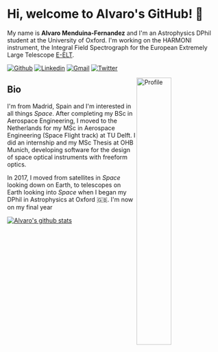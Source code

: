 # Hi, welcome to Alvaro's GitHub! 👋

My name is **Alvaro Menduina-Fernandez** and I'm an Astrophysics DPhil student at the University of Oxford. I'm working on the HARMONI instrument, the Integral Field Spectrograph for the European Extremely Large Telescope [E-ELT](https://www.eso.org/sci/facilities/eelt/).

[![Github](https://img.shields.io/badge/-Github-000?style=flat&logo=Github&logoColor=white)](https://github.com/AlvaroMenduina)
[![Linkedin](https://img.shields.io/badge/-LinkedIn-blue?style=flat&logo=Linkedin&logoColor=white)](https://www.linkedin.com/in/alvaro-menduina-fernandez-047715107)
[![Gmail](https://img.shields.io/badge/-Gmail-critical?style=flat-square&logo=Gmail&logoColor=white&link=mailto:alvaro.menduina@gmail.com)](mailto:alvaro.menduina@gmail.com)
[![Twitter](https://img.shields.io/twitter/url?style=social&url=https://twitter.com/alvaro_menduina)](https://twitter.com/alvaro_menduina)

<img width="40%" align="right" alt="Profile" src="https://github.com/AlvaroMenduina/AlvaroMenduina/blob/main/GitHubProfile.JPG"/>

## Bio

I'm from Madrid, Spain and I'm interested in all things _Space_. After completing my BSc in Aerospace Engineering, I moved to the Netherlands for my MSc in Aerospace Engineering (Space Flight track) at TU Delft. I did an internship and my MSc Thesis at OHB Munich, developing software for the design of space optical instruments with freeform optics.

In 2017, I moved from satellites in _Space_ looking down on Earth, to telescopes on Earth looking into _Space_ when I began my DPhil in Astrophysics at Oxford 🇬🇧. I'm now on my final year

[![Alvaro's github stats](https://github-readme-stats.vercel.app/api?username=AlvaroMenduina&theme=great-gatsby)](https://github.com/AlvaroMenduina/github-readme-stats)



<!--
**AlvaroMenduina/AlvaroMenduina** is a ✨ _special_ ✨ repository because its `README.md` (this file) appears on your GitHub profile.

Here are some ideas to get you started:

- 🔭 I’m currently working on ...
- 🌱 I’m currently learning ...
- 👯 I’m looking to collaborate on ...
- 🤔 I’m looking for help with ...
- 💬 Ask me about ...
- 📫 How to reach me: ...
- 😄 Pronouns: ...
- ⚡ Fun fact: ...
-->
